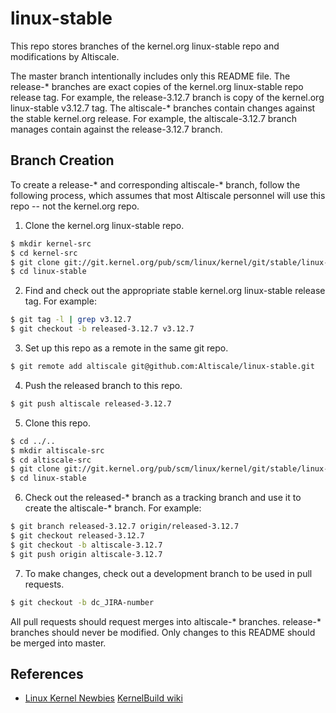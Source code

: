 linux-stable
============

This repo stores branches of the kernel.org linux-stable repo and modifications by Altiscale.

The master branch intentionally includes only this README file.  The release-* branches are exact copies of the kernel.org linux-stable repo release tag.  For example, the release-3.12.7 branch is copy of the kernel.org linux-stable v3.12.7 tag.  The altiscale-* branches contain changes against the stable kernel.org release.  For example, the altiscale-3.12.7 branch manages contain against the release-3.12.7 branch.

Branch Creation
---------------

To create a release-* and corresponding altiscale-* branch, follow the following process, which assumes that most Altiscale personnel will use this repo -- not the kernel.org repo.

1. Clone the kernel.org linux-stable repo.
```bash
$ mkdir kernel-src
$ cd kernel-src
$ git clone git://git.kernel.org/pub/scm/linux/kernel/git/stable/linux-stable.git
$ cd linux-stable
```

2. Find and check out the appropriate stable kernel.org linux-stable release tag.  For example:
```bash
$ git tag -l | grep v3.12.7
$ git checkout -b released-3.12.7 v3.12.7
```

3. Set up this repo as a remote in the same git repo.
```bash
$ git remote add altiscale git@github.com:Altiscale/linux-stable.git
```

4. Push the released branch to this repo.
```bash
$ git push altiscale released-3.12.7
```

5. Clone this repo.
```bash
$ cd ../..
$ mkdir altiscale-src
$ cd altiscale-src
$ git clone git://git.kernel.org/pub/scm/linux/kernel/git/stable/linux-stable.git
$ cd linux-stable
```

6. Check out the released-* branch as a tracking branch and use it to create the altiscale-* branch.  For example:
```bash
$ git branch released-3.12.7 origin/released-3.12.7
$ git checkout released-3.12.7
$ git checkout -b altiscale-3.12.7
$ git push origin altiscale-3.12.7
```

7. To make changes, check out a development branch to be used in pull requests.
```bash
$ git checkout -b dc_JIRA-number
```

All pull requests should request merges into altiscale-* branches.  release-* branches should never be modified.  Only changes to this README should be merged into master.

References
----------
- [Linux Kernel Newbies](http://kernelnewbies.org/) [KernelBuild wiki](http://kernelnewbies.org/KernelBuild)
